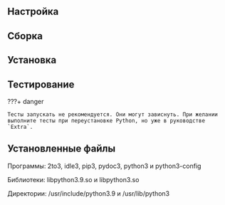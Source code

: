 <pkg :name="'python'" instsize showsbu2></pkg>

## Настройка

<package-script :package="'python'" :type="'configure'"></package-script>

## Сборка

<package-script :package="'python'" :type="'build'"></package-script>

## Установка

<package-script :package="'python'" :type="'install'"></package-script>

## Тестирование

<package-script :package="'python'" :type="'test'"></package-script>

???+ danger

    Тесты запускать не рекомендуется. Они могут зависнуть. При желании выполните тесты при переустановке Python, но уже в руководстве `Extra`.

## Установленные файлы

Программы: 2to3, idle3, pip3, pydoc3, python3 и python3-config

Библиотеки: libpython3.9.so и libpython3.so

Директории: /usr/include/python3.9 и /usr/lib/python3

<script>
	new Vue({ el: '#main' })
</script>
